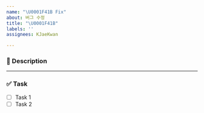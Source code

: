 ```yaml
---
name: "\U0001F41B Fix"
about: 버그 수정
title: "\U0001F41B"
labels: ''
assignees: KJaeKwan

---
```


### 📌 Description


---

### ✅ Task
- [ ] Task 1
- [ ] Task 2
